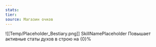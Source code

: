 ```yaml
---
stats: 
tier: 
source: Магазин очков
---
```

![[Temp/Placeholder_Bestiary.png]]
SkillNamePlaceholder
Повышает активные статы духов в строю на {0}%
